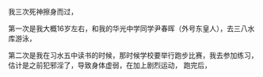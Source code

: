我三次死神擦身而过，

第一次是我大概16岁左右，和我的华光中学同学尹春晖（外号东皇人），去三八水库游泳，

第二次是我在习水五中读书的时候，那时候学校要举行跑步比赛，我去参加练习，
估计是之前犯邪淫了，导致身体虚弱，在加上剧烈运动，
跑完后，
